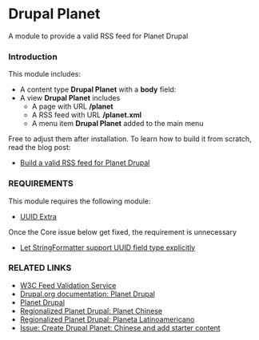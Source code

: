 # Drupal Planet

A module to provide a valid RSS feed for Planet Drupal

### Introduction

This module includes:

 * A content type **Drupal Planet** with a **body** field:
 * A view **Drupal Planet** includes
   - A page with URL **/planet**
   - A RSS feed with URL **/planet.xml**
   - A menu item **Drupal Planet** added to the main menu

Free to adjust them after installation. To learn how to build it from scratch, read the blog post:

 * [Build a valid RSS feed for Planet Drupal](https://ranqiangjun.com/node/44)

### REQUIREMENTS

This module requires the following module:

 * [UUID Extra](https://www.drupal.org/project/uuid_extra)

Once the Core issue below get fixed, the requirement is unnecessary

 * [Let StringFormatter support UUID field type explicitly](https://www.drupal.org/project/drupal/issues/3112256)

### RELATED LINKS

 * [W3C Feed Validation Service](https://validator.w3.org/feed/)
 * [Drupal.org documentation: Planet Drupal](https://www.drupal.org/drupalorg/docs/content/planet-drupal)
 * [Planet Drupal](https://www.drupal.org/planet)
 * [Regionalized Planet Drupal: Planet Chinese](https://www.drupal.org/planet/chinese)
 * [Regionalized Planet Drupal: Planeta Latinoamericano](https://www.drupal.org/planeta)
 * [Issue: Create Drupal Planet: Chinese and add starter content](https://www.drupal.org/project/content/issues/2661634)
